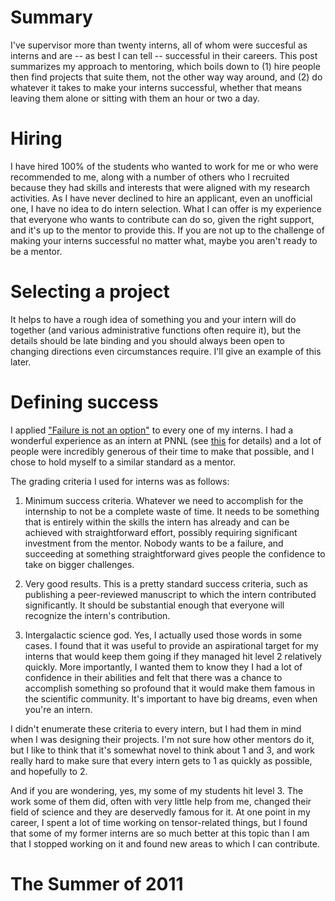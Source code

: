 # Summary

I've supervisor more than twenty interns, all of whom were succesful as interns and are -- as best I can tell -- successful in their careers.  This post summarizes my approach to mentoring, which boils down to (1) hire people then find projects that suite them, not the other way way around, and (2) do whatever it takes to make your interns successful, whether that means leaving them alone or sitting with them an hour or two a day.

# Hiring

I have hired 100% of the students who wanted to work for me or who were recommended to me, along with a number of others who I recruited because they had skills and interests that were aligned with my research activities.  As I have never declined to hire an applicant, even an unofficial one, I have no idea to do intern selection.  What I can offer is my experience that everyone who wants to contribute can do so, given the right support, and it's up to the mentor to provide this.  If you are not up to the challenge of making your interns successful no matter what, maybe you aren't ready to be a mentor.

# Selecting a project

It helps to have a rough idea of something you and your intern will do together (and various administrative functions often require it), but the details should be late binding and you should always been open to changing directions even circumstances require.  I'll give an example of this later.

# Defining success

I applied ["Failure is not an option"](https://en.wikipedia.org/wiki/Failure_Is_Not_an_Option) to every one of my interns.  I had a wonderful experience as an intern at PNNL (see [this](https://github.com/jeffhammond/blog/blob/main/Career_Trajectory.md) for details) and a lot of people were incredibly generous of their time to make that possible, and I chose to hold myself to a similar standard as a mentor.

The grading criteria I used for interns was as follows:

  1) Minimum success criteria.  Whatever we need to accomplish for the internship to not be a complete waste of time.  It needs to be something that is entirely within the skills the intern has already and can be achieved with straightforward effort, possibly requiring significant investment from the mentor.  Nobody wants to be a failure, and succeeding at something straightforward gives people the confidence to take on bigger challenges.
  
  2) Very good results.  This is a pretty standard success criteria, such as publishing a peer-reviewed manuscript to which the intern contributed significantly.  It should be substantial enough that everyone will recognize the intern's contribution.
  
  3) Intergalactic science god.  Yes, I actually used those words in some cases.  I found that it was useful to provide an aspirational target for my interns that would keep them going if they managed hit level 2 relatively quickly.  More importantly, I wanted them to know they I had a lot of confidence in their abilities and felt that there was a chance to accomplish something so profound that it would make them famous in the scientific community.  It's important to have big dreams, even when you're an intern.

I didn't enumerate these criteria to every intern, but I had them in mind when I was designing their projects.  I'm not sure how other mentors do it, but I like to think that it's somewhat novel to think about 1 and 3, and work really hard to make sure that every intern gets to 1 as quickly as possible, and hopefully to 2.

And if you are wondering, yes, my some of my students hit level 3.  The work some of them did, often with very little help from me, changed their field of science and they are deservedly famous for it.  At one point in my career, I spent a lot of time working on tensor-related things, but I found that some of my former interns are so much better at this topic than I am that I stopped working on it and found new areas to which I can contribute.

# The Summer of 2011


